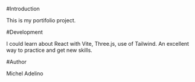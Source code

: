 #Introduction

This is my portifolio project.

#Development

I could learn about React with Vite, Three.js, use of Tailwind. An excellent way to practice and get new skills.

#Author

Michel Adelino
